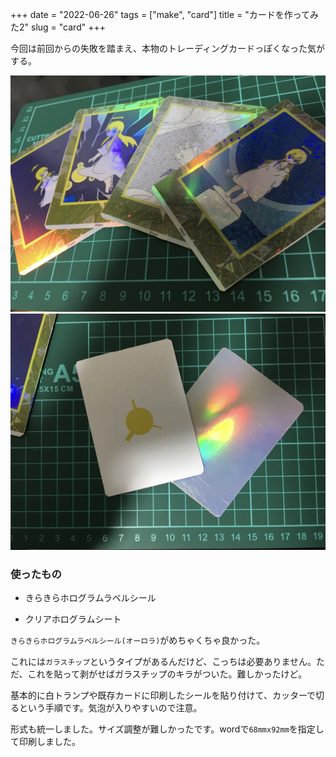 +++
date = "2022-06-26"
tags = ["make", "card"]
title = "カードを作ってみた2"
slug = "card"
+++

今回は前回からの失敗を踏まえ、本物のトレーディングカードっぽくなった気がする。

![](https://raw.githubusercontent.com/syui/img/master/other/ai_card_0001.jpg)
![](https://raw.githubusercontent.com/syui/img/master/other/ai_card_0002.jpg)

### 使ったもの

- きらきらホログラムラベルシール

- クリアホログラムシート

`きらきらホログラムラベルシール(オーロラ)`がめちゃくちゃ良かった。

これには`ガラスチップ`というタイプがあるんだけど、こっちは必要ありません。ただ、これを貼って剥がせばガラスチップのキラがついた。難しかったけど。

基本的に白トランプや既存カードに印刷したシールを貼り付けて、カッターで切るという手順です。気泡が入りやすいので注意。

形式も統一しました。サイズ調整が難しかったです。wordで`68mmx92mm`を指定して印刷しました。

